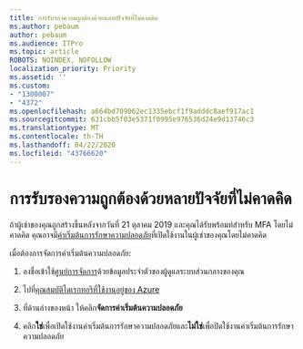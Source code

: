 ```yaml
---
title: การรับรองความถูกต้องด้วยหลายปัจจัยที่ไม่คาดคิด
ms.author: pebaum
author: pebaum
ms.audience: ITPro
ms.topic: article
ROBOTS: NOINDEX, NOFOLLOW
localization_priority: Priority
ms.assetid: ''
ms.custom:
- "1300007"
- "4372"
ms.openlocfilehash: a664bd709062ec1335ebcf1f9adddc8aef917ac1
ms.sourcegitcommit: 631cbb5f03e5371f0995e976536d24e9d13746c3
ms.translationtype: MT
ms.contentlocale: th-TH
ms.lasthandoff: 04/22/2020
ms.locfileid: "43766620"
---
```

# <a name="unexpected-multi-factor-authentication"></a>การรับรองความถูกต้องด้วยหลายปัจจัยที่ไม่คาดคิด

ถ้าผู้เช่าของคุณถูกสร้างขึ้นหลังจากวันที่ 21 ตุลาคม 2019 และคุณได้รับพร้อมท์สําหรับ MFA โดยไม่คาดคิด คุณอาจมี[ค่าเริ่มต้นการรักษาความปลอดภัย](https://aka.ms/securitydefaults)ที่เปิดใช้งานในผู้เช่าของคุณโดยไม่คาดคิด 

เมื่อต้องการจัดการค่าเริ่มต้นความปลอดภัย:

1. ลงชื่อเข้าใช้[ศูนย์การจัดการ](https://go.microsoft.com/fwlink/p/?linkid=834822)ด้วยข้อมูลประจําตัวของผู้ดูแลระบบส่วนกลางของคุณ

2. ไปที่[คุณสมบัติไดเรกทอรีที่ใช้งานอยู่ของ Azure](https://portal.azure.com/#blade/Microsoft_AAD_IAM/ActiveDirectoryMenuBlade/Properties)

3. ที่ด้านล่างของหน้า ให้คลิก**จัดการค่าเริ่มต้นความปลอดภัย**

4. คลิก**ใช่**เพื่อเปิดใช้งานค่าเริ่มต้นการรักษาความปลอดภัยและ**ไม่ใช่**เพื่อปิดใช้งานค่าเริ่มต้นการรักษาความปลอดภัย
